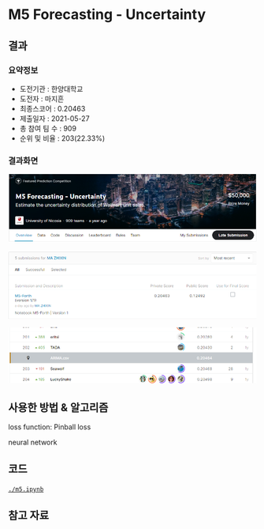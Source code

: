 # M5 Forecasting - Uncertainty

## 결과

### 요약정보

- 도전기관 : 한양대학교
- 도전자 : 마지흔
- 최종스코어 : 0.20463
- 제출일자 : 2021-05-27
- 총 참여 팀 수 : 909
- 순위 및 비율 : 203(22.33%)

### 결과화면

![title](./img/title.png)

![score](./img/score.png)

![leaderboard](./img/leaderboard.png)

## 사용한 방법 & 알고리즘

loss function: Pinball loss

neural network

## 코드

[`./m5.ipynb`](./m5.ipynb)

## 참고 자료


